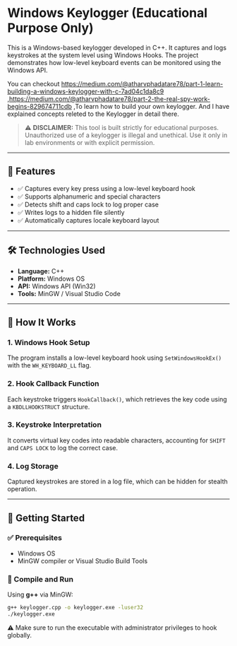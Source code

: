 # Windows Keylogger (Educational Purpose Only)

This is a Windows-based keylogger developed in C++. It captures and logs keystrokes at the system level using Windows Hooks. The project demonstrates how low-level keyboard events can be monitored using the Windows API.

You can checkout https://medium.com/@atharvphadatare78/part-1-learn-building-a-windows-keylogger-with-c-7ad04c1da8c9 ,https://medium.com/@atharvphadatare78/part-2-the-real-spy-work-begins-829674711cdb ,To learn how to build your own keylogger. And I have explained concepts releted to the Keylogger in detail there.  

> ⚠️ **DISCLAIMER:** This tool is built strictly for educational purposes. Unauthorized use of a keylogger is illegal and unethical. Use it only in lab environments or with explicit permission.

---

## 🔧 Features

- ✅ Captures every key press using a low-level keyboard hook
- ✅ Supports alphanumeric and special characters
- ✅ Detects shift and caps lock to log proper case
- ✅ Writes logs to a hidden file silently
- ✅ Automatically captures locale keyboard layout

---

## 🛠️ Technologies Used

- **Language:** C++
- **Platform:** Windows OS
- **API:** Windows API (Win32)
- **Tools:** MinGW / Visual Studio Code

---

## 📌 How It Works

### 1. **Windows Hook Setup**
The program installs a low-level keyboard hook using `SetWindowsHookEx()` with the `WH_KEYBOARD_LL` flag.

### 2. **Hook Callback Function**
Each keystroke triggers `HookCallback()`, which retrieves the key code using a `KBDLLHOOKSTRUCT` structure.

### 3. **Keystroke Interpretation**
It converts virtual key codes into readable characters, accounting for `SHIFT` and `CAPS LOCK` to log the correct case.

### 4. **Log Storage**
Captured keystrokes are stored in a log file, which can be hidden for stealth operation.

---

## 🚀 Getting Started

### ✅ Prerequisites
- Windows OS
- MinGW compiler or Visual Studio Build Tools

### 🔧 Compile and Run

Using **g++** via MinGW:

```bash
g++ keylogger.cpp -o keylogger.exe -luser32
./keylogger.exe
```
⚠️ Make sure to run the executable with administrator privileges to hook globally.
